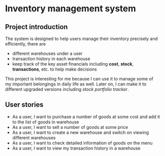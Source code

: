 # Inventory management system

## Project introduction

The system is designed to help users manage their inventory precisely and efficiently,
there are 
- different warehouses under a user
- transaction history in each warehouse
- keep track of the key asset financials including **cost**, **stock**, **transactions**, etc. 
to help make decisions


This project is interesting for me because I can use it to manage some of my important belongings
in daily life as well. Later on, I can make it to different upgraded versions including *stock portfolio tracker*.

## User stories

- As a user, I want to purchase a number of goods at some cost and add it to the list of goods in warehouse
- As a user, I want to sell a number of goods at some price
- As a user, I want to create a new warehouse and switch on viewing different warehouses
- As a user, I want to check detailed information of goods on the menu
- As a user, I want to view my transaction history in a warehouse
